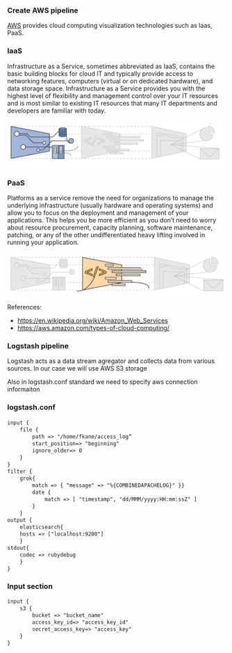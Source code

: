 ### Create AWS pipeline

[AWS](https://en.wikipedia.org/wiki/Amazon_Web_Services) provides cloud computing visualization technologies such as Iaas, PaaS.

### IaaS

Infrastructure as a Service, sometimes abbreviated as IaaS, contains the basic building blocks for cloud IT and typically provide access to networking features, computers (virtual or on dedicated hardware), and data storage space. Infrastructure as a Service provides you with the highest level of flexibility and management control over your IT resources and is most similar to existing IT resources that many IT departments and developers are familiar with today.

![IMG](images/IaaS.png)

### PaaS

Platforms as a service remove the need for organizations to manage the underlying infrastructure (usually hardware and operating systems) and allow you to focus on the deployment and management of your applications. This helps you be more efficient as you don’t need to worry about resource procurement, capacity planning, software maintenance, patching, or any of the other undifferentiated heavy lifting involved in running your application.

![IMG](images/PaaS.png)

References:
  * https://en.wikipedia.org/wiki/Amazon_Web_Services
  * https://aws.amazon.com/types-of-cloud-computing/
  
### Logstash pipeline

Logstash acts as a data stream agregator and collects data from various sources.
In our case we will use AWS S3 storage

Also in logstash.conf standard we need to specify aws connection informaiton

### logstash.conf

```buildoutcfg
input {
	file {
		path => "/home/fkane/access_log“
		start_position=> "beginning"
		ignore_older=> 0
	}
}
filter {
	grok{
		match => { "message" => "%{COMBINEDAPACHELOG}" }}
		date {
			match => [ "timestamp", "dd/MMM/yyyy:HH:mm:ssZ" ]
		}
	}
output {
	elasticsearch{
	hosts => ["localhost:9200"]
	}
stdout{
	codec => rubydebug
	}
}
```

###  Input section
```buildoutcfg
input {
    s3 {
        bucket => "bucket_name"
        access_key_id=> "access_key_id"
        secret_access_key=> "access_key"
    }
}
```

